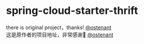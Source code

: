 # spring-cloud-starter-thrift
there is original project，thanks! [@ostenant](https://github.com/ostenant/spring-cloud-starter-thrift) <br>
这是原作者的项目地址，非常感谢🙏 [@ostenant](https://github.com/ostenant/spring-cloud-starter-thrift) <br>